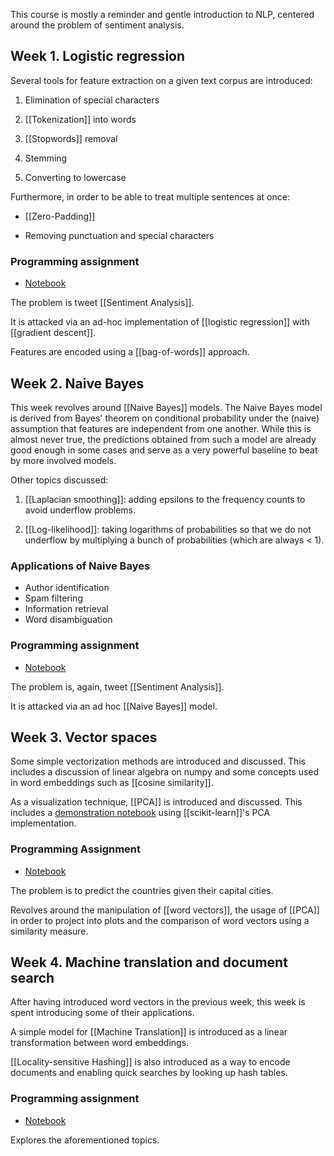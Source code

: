 This course is mostly a reminder and gentle introduction to NLP, centered around the problem of
sentiment analysis.


## Week 1. Logistic regression

Several tools for feature extraction on a given text corpus are introduced:

1) Elimination of special characters

2) [[Tokenization]] into words

3) [[Stopwords]] removal

4) Stemming

5) Converting to lowercase

Furthermore, in order to be able to treat multiple sentences at once:

- [[Zero-Padding]]

- Removing punctuation and special characters

### Programming assignment

- [Notebook](https://github.com/ber2/coursera/blob/master/nlp-specialization/1-classification-vector-spaces/week1-logistic-regression.ipynb)

The problem is tweet [[Sentiment Analysis]].

It is attacked via an ad-hoc implementation of [[logistic regression]] with [[gradient descent]].

Features are encoded using a [[bag-of-words]] approach.


## Week 2. Naive Bayes

This week revolves around [[Naive Bayes]] models. The Naive Bayes model is derived from Bayes' theorem
on conditional probability under the (naive) assumption that features are independent from one
another. While this is almost never true, the predictions obtained from such a model are already
good enough in some cases and serve as a very powerful baseline to beat by more involved models.

Other topics discussed:

1) [[Laplacian smoothing]]: adding epsilons to the frequency counts to avoid underflow problems.

2) [[Log-likelihood]]: taking logarithms of probabilities so that we do not underflow by multiplying a
bunch of probabilities (which are always < 1).

### Applications of Naive Bayes

- Author identification
- Spam filtering
- Information retrieval
- Word disambiguation

### Programming assignment

- [Notebook](https://github.com/ber2/coursera/blob/master/nlp-specialization/1-classification-vector-spaces/week2-naive-bayes.ipynb)

The problem is, again, tweet [[Sentiment Analysis]].

It is attacked via an ad hoc [[Naive Bayes]] model.


## Week 3. Vector spaces

Some simple vectorization methods are introduced and discussed. This includes a discussion of linear
algebra on numpy and some concepts used in word embeddings such as [[cosine similarity]].

As a visualization technique, [[PCA]] is introduced and discussed. This includes a [demonstration
notebook](https://github.com/ber2/coursera/blob/master/nlp-specialization/1-classification-vector-spaces/week3-pca-demo.ipynb) using [[scikit-learn]]'s PCA implementation.

### Programming Assignment

- [Notebook](https://github.com/ber2/coursera/blob/master/nlp-specialization/1-classification-vector-spaces/week3-vector-spaces.ipynb)

The problem is to predict the countries given their capital cities.

Revolves around the manipulation of [[word vectors]], the usage of [[PCA]] in order to project into plots
and the comparison of word vectors using a similarity measure.


## Week 4. Machine translation and document search

After having introduced word vectors in the previous week, this week is spent introducing some of
their applications.

A simple model for [[Machine Translation]] is introduced as a linear transformation between word embeddings.

[[Locality-sensitive Hashing]] is also introduced as a way to encode documents and enabling quick searches by looking up hash tables.

### Programming assignment

- [Notebook](https://github.com/ber2/coursera/blob/master/nlp-specialization/1-classification-vector-spaces/week4-machine-translation-document-search.ipynb)

Explores the aforementioned topics.

